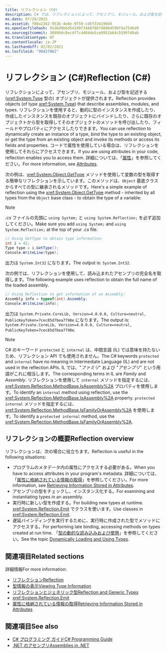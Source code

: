 ```yaml
---
title: リフレクション (C#)
description: C# では、リフレクションによって、アセンブリ、モジュール、および型を記述するオブジェクトが提供されます。 コードに属性が含まれている場合は、リフレクションを使用してそれらにアクセスできます。
ms.date: 07/20/2015
ms.assetid: f80a2362-953b-4e8e-9759-cd5f334190d4
ms.openlocfilehash: 91d6d9bbd54199f3468f867d8804596f4a7546d9
ms.sourcegitcommit: 38999dc0ec4f7c4404de5ce0951b64c55997d9ab
ms.translationtype: HT
ms.contentlocale: ja-JP
ms.lasthandoff: 02/02/2021
ms.locfileid: "99427062"
---
```

# <a name="reflection-c"></a><span data-ttu-id="aaef1-104">リフレクション (C#)</span><span class="sxs-lookup"><span data-stu-id="aaef1-104">Reflection (C#)</span></span>

<span data-ttu-id="aaef1-105">リフレクションによって、アセンブリ、モジュール、および型を記述する (<xref:System.Type> 型の) オブジェクトが提供されます。</span><span class="sxs-lookup"><span data-stu-id="aaef1-105">Reflection provides objects (of type <xref:System.Type>) that describe assemblies, modules, and types.</span></span> <span data-ttu-id="aaef1-106">リフレクションを使用すると、動的に型のインスタンスを作成したり、作成したインスタンスを既存のオブジェクトにバインドしたり、さらに既存のオブジェクトから型を取得してそのオブジェクトのメソッドを呼び出したり、フィールドやプロパティにアクセスしたりできます。</span><span class="sxs-lookup"><span data-stu-id="aaef1-106">You can use reflection to dynamically create an instance of a type, bind the type to an existing object, or get the type from an existing object and invoke its methods or access its fields and properties.</span></span> <span data-ttu-id="aaef1-107">コードで属性を使用している場合は、リフレクションを使用してそれらにアクセスできます。</span><span class="sxs-lookup"><span data-stu-id="aaef1-107">If you are using attributes in your code, reflection enables you to access them.</span></span> <span data-ttu-id="aaef1-108">詳細については、「[属性](../../../standard/attributes/index.md)」を参照してください。</span><span class="sxs-lookup"><span data-stu-id="aaef1-108">For more information, see [Attributes](../../../standard/attributes/index.md).</span></span>

<span data-ttu-id="aaef1-109">次の例は、<xref:System.Object.GetType> メソッドを使用して変数の型を取得する簡単なリフレクションを示しています。このメソッドは、`Object` 基底クラスからすべての型に継承されるメソッドです。</span><span class="sxs-lookup"><span data-stu-id="aaef1-109">Here's a simple example of reflection using the <xref:System.Object.GetType> method - inherited by all types from the `Object` base class - to obtain the type of a variable:</span></span>

> [!NOTE]
> <span data-ttu-id="aaef1-110">*.cs* ファイルの先頭に `using System;` と `using System.Reflection;` を必ず追加してください。</span><span class="sxs-lookup"><span data-stu-id="aaef1-110">Make sure you add `using System;` and `using System.Reflection;` at the top of your *.cs* file.</span></span>

```csharp
// Using GetType to obtain type information:
int i = 42;
Type type = i.GetType();
Console.WriteLine(type);
```

<span data-ttu-id="aaef1-111">出力は `System.Int32` になります。</span><span class="sxs-lookup"><span data-stu-id="aaef1-111">The output is: `System.Int32`.</span></span>

<span data-ttu-id="aaef1-112">次の例では、リフレクションを使用して、読み込まれたアセンブリの完全名を取得します。</span><span class="sxs-lookup"><span data-stu-id="aaef1-112">The following example uses reflection to obtain the full name of the loaded assembly.</span></span>

```csharp
// Using Reflection to get information of an Assembly:
Assembly info = typeof(int).Assembly;
Console.WriteLine(info);
```

<span data-ttu-id="aaef1-113">出力は `System.Private.CoreLib, Version=4.0.0.0, Culture=neutral, PublicKeyToken=7cec85d7bea7798e` になります。</span><span class="sxs-lookup"><span data-stu-id="aaef1-113">The output is: `System.Private.CoreLib, Version=4.0.0.0, Culture=neutral, PublicKeyToken=7cec85d7bea7798e`.</span></span>

> [!NOTE]
> <span data-ttu-id="aaef1-114">C# のキーワード `protected` と `internal` は、中間言語 (IL) では意味を持たないため、リフレクション API でも使用されません。</span><span class="sxs-lookup"><span data-stu-id="aaef1-114">The C# keywords `protected` and `internal` have no meaning in Intermediate Language (IL) and are not used in the reflection APIs.</span></span> <span data-ttu-id="aaef1-115">IL では、"*ファミリ*" および "*アセンブリ*" という用語がこれに相当します。</span><span class="sxs-lookup"><span data-stu-id="aaef1-115">The corresponding terms in IL are *Family* and *Assembly*.</span></span> <span data-ttu-id="aaef1-116">リフレクションを使用して `internal` メソッドを指定するには、<xref:System.Reflection.MethodBase.IsAssembly%2A> プロパティを使用します。</span><span class="sxs-lookup"><span data-stu-id="aaef1-116">To identify an `internal` method using reflection, use the <xref:System.Reflection.MethodBase.IsAssembly%2A> property.</span></span> <span data-ttu-id="aaef1-117">`protected internal` メソッドを指定するには、<xref:System.Reflection.MethodBase.IsFamilyOrAssembly%2A> を使用します。</span><span class="sxs-lookup"><span data-stu-id="aaef1-117">To identify a `protected internal` method, use the <xref:System.Reflection.MethodBase.IsFamilyOrAssembly%2A>.</span></span>

## <a name="reflection-overview"></a><span data-ttu-id="aaef1-118">リフレクションの概要</span><span class="sxs-lookup"><span data-stu-id="aaef1-118">Reflection overview</span></span>

<span data-ttu-id="aaef1-119">リフレクションは、次の場合に役立ちます。</span><span class="sxs-lookup"><span data-stu-id="aaef1-119">Reflection is useful in the following situations:</span></span>

- <span data-ttu-id="aaef1-120">プログラムのメタデータ内の属性にアクセスする必要がある。</span><span class="sxs-lookup"><span data-stu-id="aaef1-120">When you have to access attributes in your program's metadata.</span></span> <span data-ttu-id="aaef1-121">詳細については、「[属性に格納されている情報の取得](../../../standard/attributes/retrieving-information-stored-in-attributes.md)」を参照してください。</span><span class="sxs-lookup"><span data-stu-id="aaef1-121">For more information, see [Retrieving Information Stored in Attributes](../../../standard/attributes/retrieving-information-stored-in-attributes.md).</span></span>
- <span data-ttu-id="aaef1-122">アセンブリの型をチェックし、インスタンス化する。</span><span class="sxs-lookup"><span data-stu-id="aaef1-122">For examining and instantiating types in an assembly.</span></span>
- <span data-ttu-id="aaef1-123">実行時に新しい型を作成する。</span><span class="sxs-lookup"><span data-stu-id="aaef1-123">For building new types at runtime.</span></span> <span data-ttu-id="aaef1-124"><xref:System.Reflection.Emit> でクラスを使います。</span><span class="sxs-lookup"><span data-stu-id="aaef1-124">Use classes in <xref:System.Reflection.Emit>.</span></span>
- <span data-ttu-id="aaef1-125">遅延バインディングを実行するために、実行時に作成された型でメソッドにアクセスする。</span><span class="sxs-lookup"><span data-stu-id="aaef1-125">For performing late binding, accessing methods on types created at run time.</span></span> <span data-ttu-id="aaef1-126">「[型の動的な読み込みおよび使用](../../../framework/reflection-and-codedom/dynamically-loading-and-using-types.md)」を参照してください。</span><span class="sxs-lookup"><span data-stu-id="aaef1-126">See the topic [Dynamically Loading and Using Types](../../../framework/reflection-and-codedom/dynamically-loading-and-using-types.md).</span></span>

## <a name="related-sections"></a><span data-ttu-id="aaef1-127">関連項目</span><span class="sxs-lookup"><span data-stu-id="aaef1-127">Related sections</span></span>

<span data-ttu-id="aaef1-128">詳細情報</span><span class="sxs-lookup"><span data-stu-id="aaef1-128">For more information:</span></span>

- [<span data-ttu-id="aaef1-129">リフレクション</span><span class="sxs-lookup"><span data-stu-id="aaef1-129">Reflection</span></span>](../../../framework/reflection-and-codedom/reflection.md)
- [<span data-ttu-id="aaef1-130">型情報の表示</span><span class="sxs-lookup"><span data-stu-id="aaef1-130">Viewing Type Information</span></span>](../../../framework/reflection-and-codedom/viewing-type-information.md)
- [<span data-ttu-id="aaef1-131">リフレクションとジェネリック型</span><span class="sxs-lookup"><span data-stu-id="aaef1-131">Reflection and Generic Types</span></span>](../../../framework/reflection-and-codedom/reflection-and-generic-types.md)
- <xref:System.Reflection.Emit>
- [<span data-ttu-id="aaef1-132">属性に格納されている情報の取得</span><span class="sxs-lookup"><span data-stu-id="aaef1-132">Retrieving Information Stored in Attributes</span></span>](../../../standard/attributes/retrieving-information-stored-in-attributes.md)

## <a name="see-also"></a><span data-ttu-id="aaef1-133">関連項目</span><span class="sxs-lookup"><span data-stu-id="aaef1-133">See also</span></span>

- [<span data-ttu-id="aaef1-134">C# プログラミング ガイド</span><span class="sxs-lookup"><span data-stu-id="aaef1-134">C# Programming Guide</span></span>](../index.md)
- [<span data-ttu-id="aaef1-135">.NET のアセンブリ</span><span class="sxs-lookup"><span data-stu-id="aaef1-135">Assemblies in .NET</span></span>](../../../standard/assembly/index.md)
